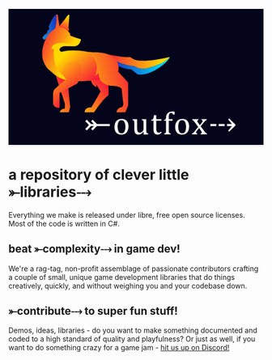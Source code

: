 
![logo, a fox in neon colors looking right, in the direction of the word outfox with a fletched arrow through it](logo-outfox.png)

# a repository of clever little ⤜libraries⤏

Everything we make is released under libre, free open source licenses. Most of the code is written in C#.


## beat ⤜complexity⤏ in game dev!
We're a rag-tag, non-profit assemblage of passionate contributors crafting a couple of small, unique game development libraries that do things creatively, quickly, and without weighing you and your codebase down.

## ⤜contribute⤏ to super fun stuff!
Demos, ideas, libraries - do you want to make something documented and coded to a high standard of quality and playfulness? Or just as well, if you want to do something crazy for a game jam - [hit us up on Discord!](https://discord.gg/3SF4gWhANS)